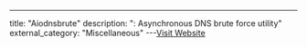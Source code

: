---
title: "Aiodnsbrute"
description: ": Asynchronous DNS brute force utility"
external_category: "Miscellaneous"
---[Visit Website](https://github.com/blark/aiodnsbrute)

